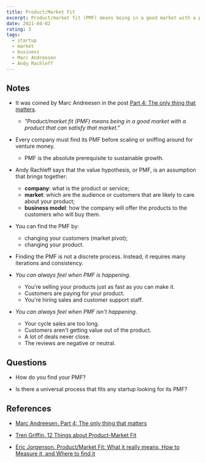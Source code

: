 ```yaml
---
title: Product/Market Fit
excerpt: Product/market fit (PMF) means being in a good market with a product that can satisfy that market.
date: 2021-04-02
rating: 3
tags:
  - startup
  - market
  - business
  - Marc Andreesen
  - Andy Rachleff
---
```


## Notes

- It was coined by Marc Andreesen in the post [Part 4: The only thing that matters](https://pmarchive.com/guide_to_startups_part4.html).

  - _"Product/market fit (PMF) means being in a good market with a product that can satisfy that market."_

- Every company must find its PMF before scaling or sniffing around for venture money.

  - PMF is the absolute prerequisite to sustainable growth.

- Andy Rachleff says that the value hypothesis, or PMF, is an assumption that brings together:

  - **company**: what is the product or service;
  - **market**: which are the audience or customers that are likely to care about your product;
  - **business model**: how the company will offer the products to the customers who will buy them.

- You can find the PMF by:

  - changing your customers (market pivot);
  - changing your product.

- Finding the PMF is not a discrete process. Instead, it requires many iterations and consistency.

- _You can always feel when PMF is happening_.

  - You're selling your products just as fast as you can make it.
  - Customers are paying for your product.
  - You're hiring sales and customer support staff.

- _You can always feel when PMF isn't happening_.
  - Your cycle sales are too long.
  - Customers aren't getting value out of the product.
  - A lot of deals never close.
  - The reviews are negative or neutral.

## Questions

- How do you find your PMF?

- Is there a universal process that fits any startup looking for its PMF?

## References

- [Marc Andreesen. Part 4: The only thing that matters](https://pmarchive.com/guide_to_startups_part4.html)

- [Tren Griffin. 12 Things about Product-Market Fit](https://a16z.com/2017/02/18/12-things-about-product-market-fit/)

- [Eric Jorgenson. Product/Market Fit: What it really means, How to Measure it, and Where to find it](https://medium.com/evergreen-business-weekly/product-market-fit-what-it-really-means-how-to-measure-it-and-where-to-find-it-70e746be907b)
